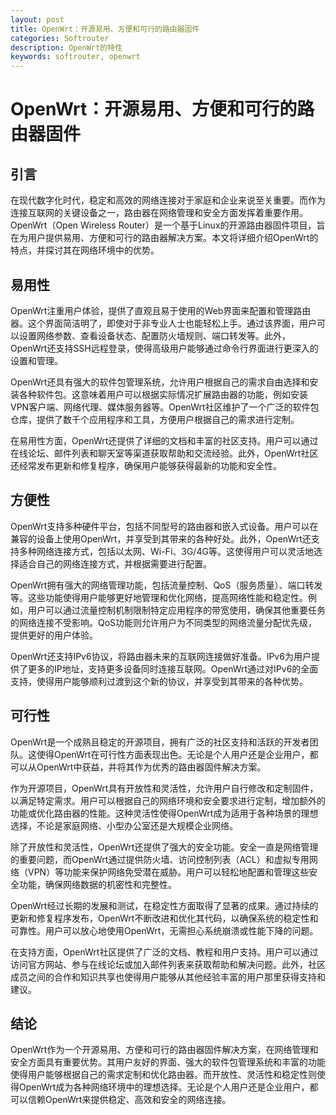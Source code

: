 ```yaml
---
layout: post
title: OpenWrt：开源易用、方便和可行的路由器固件
categories: Softrouter
description: OpenWrt的特性
keywords: softrouter, openwrt
---
```


# OpenWrt：开源易用、方便和可行的路由器固件

## 引言

在现代数字化时代，稳定和高效的网络连接对于家庭和企业来说至关重要。而作为连接互联网的关键设备之一，路由器在网络管理和安全方面发挥着重要作用。OpenWrt（Open Wireless Router）是一个基于Linux的开源路由器固件项目，旨在为用户提供易用、方便和可行的路由器解决方案。本文将详细介绍OpenWrt的特点，并探讨其在网络环境中的优势。

## 易用性

OpenWrt注重用户体验，提供了直观且易于使用的Web界面来配置和管理路由器。这个界面简洁明了，即使对于非专业人士也能轻松上手。通过该界面，用户可以设置网络参数、查看设备状态、配置防火墙规则、端口转发等。此外，OpenWrt还支持SSH远程登录，使得高级用户能够通过命令行界面进行更深入的设置和管理。

OpenWrt还具有强大的软件包管理系统，允许用户根据自己的需求自由选择和安装各种软件包。这意味着用户可以根据实际情况扩展路由器的功能，例如安装VPN客户端、网络代理、媒体服务器等。OpenWrt社区维护了一个广泛的软件包仓库，提供了数千个应用程序和工具，方便用户根据自己的需求进行定制。

在易用性方面，OpenWrt还提供了详细的文档和丰富的社区支持。用户可以通过在线论坛、邮件列表和聊天室等渠道获取帮助和交流经验。此外，OpenWrt社区还经常发布更新和修复程序，确保用户能够获得最新的功能和安全性。

## 方便性

OpenWrt支持多种硬件平台，包括不同型号的路由器和嵌入式设备。用户可以在兼容的设备上使用OpenWrt，并享受到其带来的各种好处。此外，OpenWrt还支持多种网络连接方式，包括以太网、Wi-Fi、3G/4G等。这使得用户可以灵活地选择适合自己的网络连接方式，并根据需要进行配置。

OpenWrt拥有强大的网络管理功能，包括流量控制、QoS（服务质量）、端口转发等。这些功能使得用户能够更好地管理和优化网络，提高网络性能和稳定性。例如，用户可以通过流量控制机制限制特定应用程序的带宽使用，确保其他重要任务的网络连接不受影响。QoS功能则允许用户为不同类型的网络流量分配优先级，提供更好的用户体验。

OpenWrt还支持IPv6协议，将路由器未来的互联网连接做好准备。IPv6为用户提供了更多的IP地址，支持更多设备同时连接互联网。OpenWrt通过对IPv6的全面支持，使得用户能够顺利过渡到这个新的协议，并享受到其带来的各种优势。

## 可行性

OpenWrt是一个成熟且稳定的开源项目，拥有广泛的社区支持和活跃的开发者团队。这使得OpenWrt在可行性方面表现出色。无论是个人用户还是企业用户，都可以从OpenWrt中获益，并将其作为优秀的路由器固件解决方案。

作为开源项目，OpenWrt具有开放性和灵活性，允许用户自行修改和定制固件，以满足特定需求。用户可以根据自己的网络环境和安全要求进行定制，增加额外的功能或优化路由器的性能。这种灵活性使得OpenWrt成为适用于各种场景的理想选择，不论是家庭网络、小型办公室还是大规模企业网络。

除了开放性和灵活性，OpenWrt还提供了强大的安全功能。安全一直是网络管理的重要问题，而OpenWrt通过提供防火墙、访问控制列表（ACL）和虚拟专用网络（VPN）等功能来保护网络免受潜在威胁。用户可以轻松地配置和管理这些安全功能，确保网络数据的机密性和完整性。

OpenWrt经过长期的发展和测试，在稳定性方面取得了显著的成果。通过持续的更新和修复程序发布，OpenWrt不断改进和优化其代码，以确保系统的稳定性和可靠性。用户可以放心地使用OpenWrt，无需担心系统崩溃或性能下降的问题。

在支持方面，OpenWrt社区提供了广泛的文档、教程和用户支持。用户可以通过访问官方网站、参与在线论坛或加入邮件列表来获取帮助和解决问题。此外，社区成员之间的合作和知识共享也使得用户能够从其他经验丰富的用户那里获得支持和建议。

## 结论

OpenWrt作为一个开源易用、方便和可行的路由器固件解决方案，在网络管理和安全方面具有重要优势。其用户友好的界面、强大的软件包管理系统和丰富的功能使得用户能够根据自己的需求定制和优化路由器。而开放性、灵活性和稳定性则使得OpenWrt成为各种网络环境中的理想选择。无论是个人用户还是企业用户，都可以信赖OpenWrt来提供稳定、高效和安全的网络连接。
